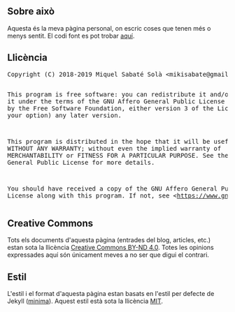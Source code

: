 ## Sobre això

Aquesta és la meva pàgina personal, on escric coses que tenen més o menys
sentit. El codi font es pot trobar [aquí](http://git.mssola.com/jo.git/).

## Llicència

<div class="org-src-container">
<pre class="src src-txt">
Copyright (C) 2018-2019 Miquel Sabaté Solà &lt;mikisabate@gmail.com&gt;

This program is free software: you can redistribute it and/or modify
it under the terms of the GNU Affero General Public License as published by
the Free Software Foundation, either version 3 of the License, or
(at your option) any later version.

This program is distributed in the hope that it will be useful,
but WITHOUT ANY WARRANTY; without even the implied warranty of
MERCHANTABILITY or FITNESS FOR A PARTICULAR PURPOSE.  See the
GNU Affero General Public License for more details.

You should have received a copy of the GNU Affero General Public License
along with this program.  If not, see &lt;https://www.gnu.org/licenses/&gt;.
</pre>
</div>

## Creative Commons

Tots els documents d'aquesta pàgina (entrades del blog, articles, etc.) estan
sota la llicència [Creative Commons BY-ND
4.0](https://creativecommons.org/licenses/by-nd/4.0/). Totes les opinions
expressades aquí són únicament meves a no ser que digui el contrari.

## Estil

L'estil i el format d'aquesta pàgina estan basats en l'estil per defecte de
Jekyll ([minima](https://github.com/jekyll/minima)). Aquest estil està sota la
llicència [MIT](https://opensource.org/licenses/MIT).
